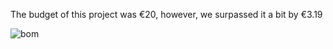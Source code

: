 The budget of this project was €20, however, we surpassed it a bit by €3.19

![bom](https://github.com/user-attachments/assets/2fb1ab9b-f5c5-42f3-8cdc-4c8ccbfdc3a0)

